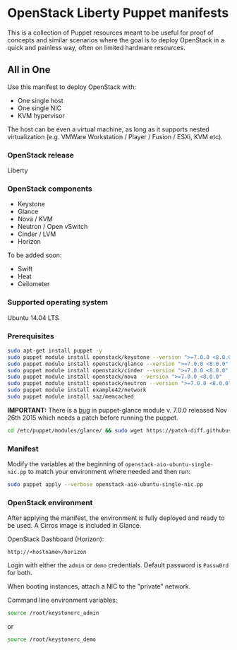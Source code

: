 OpenStack Liberty Puppet manifests
===============================

This is a collection of Puppet resources meant to be useful for proof of
concepts and similar scenarios where the goal is to deploy OpenStack in a
quick and painless way, often on limited hardware resources.

All in One
----------

Use this manifest to deploy OpenStack with:

- One single host
- One single NIC
- KVM hypervisor

The host can be even a virtual machine, as long as it supports nested
virtualization (e.g. VMWare Workstation / Player / Fusion / ESXi, KVM etc).

### OpenStack release

Liberty

### OpenStack components

* Keystone
* Glance
* Nova / KVM
* Neutron / Open vSwitch
* Cinder / LVM
* Horizon

To be added soon:

* Swift
* Heat
* Ceilometer

### Supported operating system

Ubuntu 14.04 LTS

### Prerequisites

```bash
sudo apt-get install puppet -y
sudo puppet module install openstack/keystone --version ">=7.0.0 <8.0.0"
sudo puppet module install openstack/glance --version ">=7.0.0 <8.0.0"
sudo puppet module install openstack/cinder --version ">=7.0.0 <8.0.0"
sudo puppet module install openstack/nova --version ">=7.0.0 <8.0.0"
sudo puppet module install openstack/neutron --version ">=7.0.0 <8.0.0"
sudo puppet module install example42/network
sudo puppet module install saz/memcached
```

**IMPORTANT:** There is a [bug][0] in puppet-glance module v. 7.0.0 released Nov 26th 2015 which needs a patch before running the puppet.

```bash
cd /etc/puppet/modules/glance/ && sudo wget https://patch-diff.githubusercontent.com/raw/thenoizz/puppet-glance/pull/1.patch && sudo patch -p1 -b < 1.patch && cd ~
```

### Manifest

Modify the variables at the beginning of `openstack-aio-ubuntu-single-nic.pp`
to match your environment where needed and then run:

```bash
sudo puppet apply --verbose openstack-aio-ubuntu-single-nic.pp
```

### OpenStack environment

After applying the manifest, the environment is fully deployed and ready to be
used. A Cirros image is included in Glance.

OpenStack Dashboard (Horizon):

```
http://<hostname>/horizon
```

Login with either the `admin` or `demo` credentials. Default password is
`Passw0rd` for both.

When booting instances, attach a NIC to the "private" network.

Command line environment variables:

```bash
source /root/keystonerc_admin
```

or

```bash
source /root/keystonerc_demo
```

[0]: https://bugs.launchpad.net/puppet-glance/+bug/1483663/comments/3
